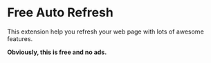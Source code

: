# Free Auto Refresh

This extension help you refresh your web page with lots of awesome features.

**Obviously, this is free and no ads.**
